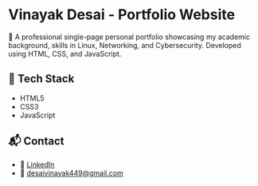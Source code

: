 # Vinayak Desai - Portfolio Website

🚀 A professional single-page personal portfolio showcasing my academic background, skills in Linux, Networking, and Cybersecurity. Developed using HTML, CSS, and JavaScript.

## 🔧 Tech Stack
- HTML5
- CSS3
- JavaScript

## 📬 Contact
- 🔗 [LinkedIn](https://www.linkedin.com/in/desai-vinayak-90ba8b333/)
- 📧 desaivinayak449@gmail.com
